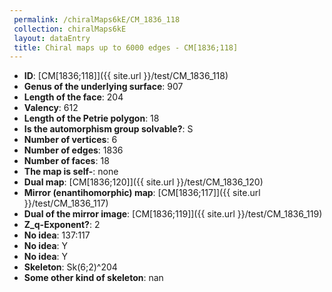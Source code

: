 ```yaml
--- 
 permalink: /chiralMaps6kE/CM_1836_118 
 collection: chiralMaps6kE
 layout: dataEntry
 title: Chiral maps up to 6000 edges - CM[1836;118]
---
```


- **ID**: [CM[1836;118]]({{ site.url }}/test/CM_1836_118)
- **Genus of the underlying surface**: 907
- **Length of the face**: 204
- **Valency**: 612
- **Length of the Petrie polygon**: 18
- **Is the automorphism group solvable?**: S
- **Number of vertices**: 6
- **Number of edges**: 1836
- **Number of faces**: 18
- **The map is self-**: none
- **Dual map**: [CM[1836;120]]({{ site.url }}/test/CM_1836_120)
- **Mirror (enantihomorphic) map**: [CM[1836;117]]({{ site.url }}/test/CM_1836_117)
- **Dual of the mirror image**: [CM[1836;119]]({{ site.url }}/test/CM_1836_119)
- **Z_q-Exponent?**: 2
- **No idea**:  137:117
- **No idea**: Y
- **No idea**: Y
- **Skeleton**: Sk(6;2)^204
- **Some other kind of skeleton**: nan
